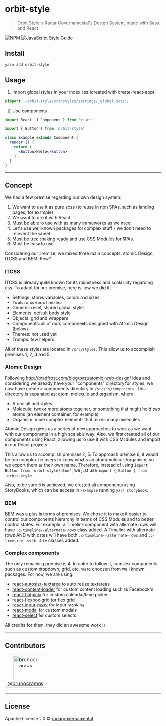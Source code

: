 # orbit-style

> Orbit Style is Radar Governamental's Design System, made with Sass and React

[![NPM](https://img.shields.io/npm/v/orbit-style.svg)](https://www.npmjs.com/package/orbit-style) [![JavaScript Style Guide](https://img.shields.io/badge/code_style-standard-brightgreen.svg)](https://standardjs.com)

## Install

```bash
yarn add orbit-style
```

## Usage

1. Import global styles in your index.css (created with create-react-app):
```css
@import '~orbit-style/src/styles/settings/_global.scss';
```

2. Use components

```jsx
import React, { Component } from 'react'

import { Button } from 'orbit-style'

class Example extends Component {
  render () {
    return (
      <Button>Hello</Button>
    )
  }
}
```

----

## Concept

We had a few premise regarding our own design system:

1. We want to use it as pure scss (to reuse in non SPAs, such as landing pages, for example)
2. We want to use it with React
3. Must be able to use with as many frameworks as we need
4. Let's use well known packages for complex stuff - we don't need to reinvent the wheel
5. Must be tree shaking ready and use CSS Modules for SPAs.
6. Must be easy to use

Considering our premise, we mixed three main concepts: Atomic Design, ITCSS and BEM. How?

### ITCSS

ITCSS is already quite known for its robustness and scalability regarding css. To adapt for our premise, here is how we did it:

- Settings: stores variables, colors and sizes
- Tools: a series of mixins
- Generic: reset, shared global styles
- Elements: default body style
- Objects: grid and wrappers
- Components: all of ours components designed with Atomic Design (below)
- Themes: not used yet
- Trumps: few helpers

All of these styles are located in `/src/styles`.
This allow us to accomplish premises 1, 2, 3 and 5.

### Atomic Design

Following http://bradfrost.com/blog/post/atomic-web-design/ idea and considering we already have your "components" directory for styles, we now have create a components directory in `/src/js/components`. This directory is separated as: atom, molecule and organism, where:

- Atom: all unit styles
- Molecule: two or more atoms together, or something that might hold two atoms (an element container, for example)
- Organism: more complex elements that mixes many molecules

Atomic Design gives us a series of new approaches to work as we want with our components in a high scalable way. Also, we first created all of our components using React, allowing us to use it with CSS Modules and import in our React projects

This allow us to accomplish premises 2, 5. To approach premise 6, it would be too complex for users to know what's an atom/molecule/organism, so we export them as their own name. Therefore, instead of using `import Button from 'orbit-style/atom'`, we just use `import { Button } from 'orbit-style'`.

Also, to be sure 6 is achieved, we created all components using StoryBooks, which can be access in `/example` running `yarn storybook`.

### BEM

BEM was a plus in terms of premises. We chose it to make it easier to control our components hierarchy in terms of CSS Modules and to better control states.
For example: a Timeline component with alternate rows will have `.c-timeline--alternate-rows` class added. A Timeline with alternate rows AND with dates will have both `.c-timeline--alternate-rows` and `.c-timeline--with-date` classes added.

### Complex components

The only remaining premise is 4. In order to follow it, complex components such as custom dropdown, grid, etc, were choosen from well known packages. For now, we are using:

- [react-autosize-textarea](https://github.com/buildo/react-autosize-textarea) to auto resize textareas
- [react-content-loader](https://github.com/danilowoz/react-content-loader) for custom content loading such as Facebook's
- [react-flatpickr](https://github.com/coderhaoxin/react-flatpickr) for custom calendar/time picker
- [react-flexbox-grid](https://github.com/roylee0704/react-flexbox-grid) for flex grid
- [react-input-mask](https://github.com/sanniassin/react-input-mask) for input masking
- [react-modal](https://github.com/reactjs/react-modal) for custom modals
- [react-select](https://github.com/JedWatson/react-select) for custom selects

All credits for them, they did an awesome work :)

---

## Contributors

<table>
  <tbody>
    <tr>
      <td align="center">
        <a href="https://github.com/brunocramos">
          <img src="https://avatars.githubusercontent.com/u/4956907?v=4" title="brunocramos" width="80" height="80"><br />
          @brunocramos
        </a>
      </td>
    </tr>
  </tbody>
</table>


---

## License

Apache License 2.0 © [radargovernamental](https://github.com/radargovernamental/orbit-style)
